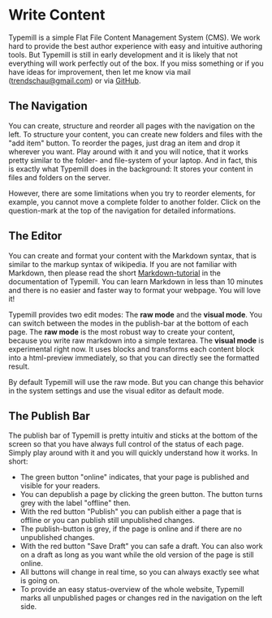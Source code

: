 # Write Content

Typemill is a simple Flat File Content Management System (CMS). We work hard to provide the best author experience with easy and intuitive authoring tools. But Typemill is still in early development and it is likely that not everything will work perfectly out of the box. If you miss something or if you have ideas for improvement, then let me know via mail (trendschau@gmail.com) or via [GitHub](https://github.com/trendschau/typemill/issues).

## The Navigation

You can create, structure and reorder all pages with the navigation on the left. To structure your content, you can create new folders and files with the "add item" button. To reorder the pages, just drag an item and drop it wherever you want. Play around with it and you will notice, that it works pretty similar to the folder- and file-system of your laptop. And in fact, this is exactly what Typemill does in the background: It stores your content in files and folders on the server.

However, there are some limitations when you try to reorder elements, for example, you cannot move a complete folder to another folder. Click on the question-mark at the top of the navigation for detailed informations.

## The Editor

You can create and format your content with the Markdown syntax, that is similar to the markup syntax of wikipedia. If you are not familiar with Markdown, then please read the short [Markdown-tutorial](https://typemill.net/) in the documentation of Typemill. You can learn Markdown in less than 10 minutes and there is no easier and faster way to format your webpage. You will love it!

Typemill provides two edit modes: The **raw mode** and the **visual mode**.  You can switch between the modes in the publish-bar at the bottom of each page. The **raw mode** is the most robust way to create your content, because you write raw markdown into a simple textarea. The **visual mode** is experimental right now. It uses blocks and transforms each content block into a html-preview immediately, so that you can directly see the formatted result.

By default Typemill will use the raw mode. But you can change this behavior in the system settings and use the visual editor as default mode.

## The Publish Bar

The publish bar of Typemill is pretty intuitiv and sticks at the bottom of the screen so that you have always full control of the status of each page. Simply play around with it and you will quickly understand how it works. In short:

* The green button "online" indicates, that your page is published and visible for your readers.
* You can depublish a page by clicking the green button. The button turns grey with the label "offline" then.
* With the red button "Publish" you can publish either a page that is offline or you can publish still unpublished changes.
* The publish-button is grey, if the page is online and if there are no unpublished changes.
* With the red button "Save Draft" you can safe a draft. You can also work on a draft as long as you want while the old version of the page is still online.
* All buttons will change in real time, so you can always exactly see what is going on.
* To provide an easy status-overview of the whole website, Typemill marks all unpublished pages or changes red in the navigation on the left side.

